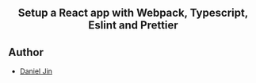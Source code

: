 <h2 align="center">Setup a React app with Webpack, Typescript, Eslint and Prettier</h2>

## Author

- [Daniel Jin](https://github.com/danieljindev/)
